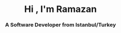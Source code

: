 <h1 align="center">Hi , I'm Ramazan</h1>
<h3 align="center">A Software Developer from Istanbul/Turkey</h3>